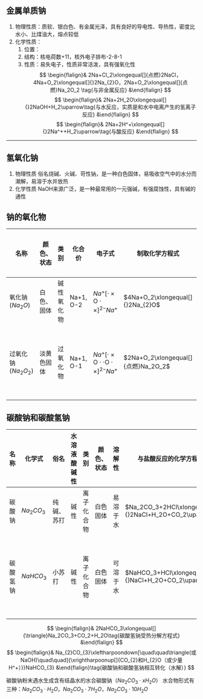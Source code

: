 ## 金属单质钠
1. 物理性质：质软、银白色、有金属光泽，具有良好的导电性、导热性，密度比水小、比煤油大，熔点较低
2. 化学性质：
	1. 位置：
	2. 结构：核电荷数+11，核外电子排布-2-8-1
	3. 性质：易失电子，性质非常活泼，具有强氧化性
$$ \begin{flalign}& 2Na+Cl_2\xlongequal[]{点燃}2NaCl，4Na+O_2\xlongequal[]{}2Na_{2}O，2Na+O_2\xlongequal[]{点燃}Na_2O_2 \tag{与非金属反应} &\end{flalign} $$
$$ \begin{flalign}& 2Na+2H_2O\xlongequal[]{}2NaOH+H_2\uparrow\tag{与水反应，实质是和水中电离产生的氢离子反应} &\end{flalign} $$
$$ \begin{flalign}& 2Na+2H^+\xlongequal[]{}2Na^++H_2\uparrow\tag{与酸反应} &\end{flalign} $$
 ---
## 氢氧化钠
1. 物理性质
俗名烧碱、火碱、苛性钠，是一种白色固体，易吸收空气中的水分而潮解，易溶于水并放热
2. 化学性质
NaOH来源广泛，是一种最常用的一元强碱，有强腐蚀性，具有碱的通性

## 钠的氧化物
| 名称                | 颜色、状态                                      | 类别                     | 化合价                 | 电子式                                                            | 制取化学方程式                      | 化学键类型       | 与水反应的化学方程式                            | 与$CO_2$反应的化学方程式                             | 与盐酸反应的化学方程式                               | 主要用途                 | 保存方式         |
| ------------------- | ----------------------------------------------- | ------------------------ | ---------------------- | ----------------------------------------------------------------- | ----------------------------------- | ---------------- | ----------------------------------------------- | ---------------------------------------------------- | ---------------------------------------------------- | ------------------------ | ---------------- |
| 氧化钠($Na_2O$)     | 白色、固体                                      | 碱性氧化物               | Na+1, O-2              | $Na^+[\cdot\times\text{O}\cdot\times]^{2-}Na^+$                   | $4Na+O_2\xlongequal[]{}2Na_{2}O$    | 只有离子键       | $Na_2O+H_2O\xlongequal[]{}2NaOH$                | $Na_2O+CO_2\xlongequal[]{}Na_2CO_3$                  | $Na_2O+2HCl\xlongequal[]{}2NaCl+H_2O$                | 制烧碱                   | 密封             |
| 过氧化钠($Na_2O_2$) | 淡黄色固体                                      | 过氧化物                 | Na+1, O-1              | $Na^+[\cdot\times\text{O}\cdot\cdot\text{O}\cdot\times]^{2-}Na^+$ | $2Na+O_2\xlongequal[]{点燃}Na_2O_2$ | 有离子键和共价键 | $2Na_2O_2+2H_2O\xlongequal[]{}4NaOH+O2\uparrow$ | $2Na_2O_2+2CO_2\xlongequal[]{}2Na_2CO_3+O_2\uparrow$ | $2Na_2O_2+4HCl\xlongequal[]{}4NaCl+2H_2O+O2\uparrow$ | 做漂白剂、消毒剂、供氧剂 | 密封、远离易燃物 |


## 碳酸钠和碳酸氢钠
| 名称     | 化学式     | 俗名       | 水溶液酸碱性 | 类别       | 颜色、状态 | 溶解性   | 与盐酸反应的化学方程式                                | 热稳定性   | 用途                               |
| -------- | ---------- | ---------- | ------------ | ---------- | ---------- | -------- | ----------------------------------------------------- | ---------- | ---------------------------------- |
| 碳酸钠   | $Na_2CO_3$ | 纯碱、苏打 | 碱性         | 离子化合物 | 白色固体   | 易溶于水 | $Na_2CO_3+2HCl\xlongequal[]{}2NaCl+H_2O+CO_2\uparrow$ | 受热难分解 | 化工原料、洗涤剂                   |
| 碳酸氢钠 | $NaHCO_3$  | 小苏打     | 碱性         | 离子化合物 | 白色固体   | 可溶于水 | $NaHCO_3+HCl\xlongequal[]{}NaCl+H_2O+CO_2\uparrow$    | 受热易分解 | 食品发酵、泡沫灭火剂、治疗胃酸过多 |

$$ \begin{flalign}& 2NaHCO_3\xlongequal[]{\triangle}Na_2CO_3+CO_2+H_2O\tag{碳酸氢钠受热分解方程式} &\end{flalign} $$
$$ \begin{flalign}& Na_{2}CO_{3}\xleftharpoondown[\quad\quad\triangle(或NaOH)\quad\quad]{\xrightharpoonup[]{CO_{2}和H_{2}O（或少量H^+）}}NaHCO_{3} &\end{flalign}\tag{碳酸钠和碳酸氢钠相互转化（水解）} $$

碳酸钠粉末遇水生成含有结晶水的水合碳酸钠（$Na_2CO_3\cdot xH_2O$）
水合物形式有三种：$Na_2CO_3\cdot H_2O，Na_2CO_3\cdot 7H_2O，Na_2CO_3\cdot 10H_2O$